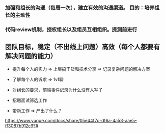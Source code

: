 ### 加强和组长的沟通（每周一次），建立有效的沟通渠道。 目的：培养组长的主动性


### 代码review机制，授权组长以及组员互相组织。提测前进行





## 团队目标，稳定（不出线上问题）高效（每个人都要有解决问题的能力）

* 提升每个人的实力 => 上层搞干货和技术分享 => 记录复杂问题的解决方案
* 了解每个人的诉求 => 1v1聊



* 对组长的要求，前端事件记录为什么没有人写了
* 招聘面试筛选工作
* 带新工作 => 产出了什么？


https://www.yuque.com/docs/share/05e44f7c-df6a-4a53-aae5-ff3087b912c9?#
